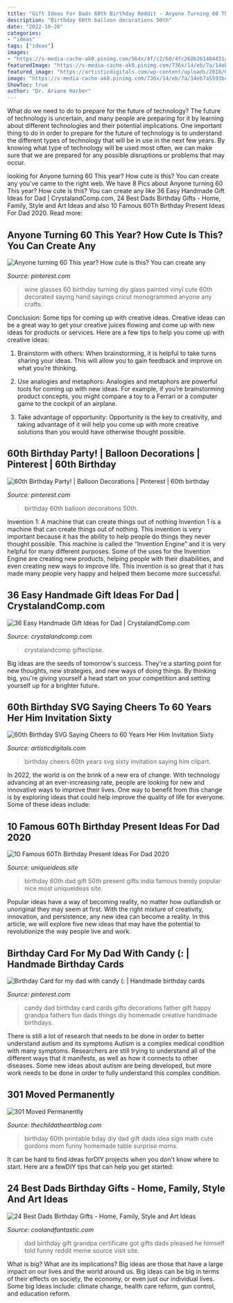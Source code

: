```yaml
---
title: "Gift Ideas For Dads 60th Birthday Reddit - Anyone Turning 60 This Year? How Cute Is This? You Can Create Any"
description: "Birthday 60th balloon decorations 50th"
date: "2022-10-26"
categories:
- "ideas"
tags: ["ideas"]
images:
- "https://s-media-cache-ak0.pinimg.com/564x/4f/c2/60/4fc260b261404431a01a542e577a9939.jpg"
featuredImage: "https://s-media-cache-ak0.pinimg.com/736x/14/eb/7a/14eb7a5593bcfe1cdca83b5686682e83.jpg"
featured_image: "https://artisticdigitals.com/wp-content/uploads/2018/09/60th-birthday-svg-saying-cheers-to-60-years-her-him-invitation-lettering-sixty.jpg"
image: "https://s-media-cache-ak0.pinimg.com/736x/14/eb/7a/14eb7a5593bcfe1cdca83b5686682e83.jpg"
ShowToc: true
author: "Dr. Ariane Harber"
---
```



What do we need to do to prepare for the future of technology?
The future of technology is uncertain, and many people are preparing for it by learning about different technologies and their potential implications. One important thing to do in order to prepare for the future of technology is to understand the different types of technology that will be in use in the next few years. By knowing what type of technology will be used most often, we can make sure that we are prepared for any possible disruptions or problems that may occur.

	

		
looking for Anyone turning 60 This year? How cute is this? You can create any you've came to the right web. We have 8 Pics about Anyone turning 60 This year? How cute is this? You can create any like 36 Easy Handmade Gift Ideas for Dad | CrystalandComp.com, 24 Best Dads Birthday Gifts - Home, Family, Style and Art Ideas and also 10 Famous 60Th Birthday Present Ideas For Dad 2020. Read more:
		
    
## Anyone Turning 60 This Year? How Cute Is This? You Can Create Any

<img loading=lazy src="https://s-media-cache-ak0.pinimg.com/564x/4f/c2/60/4fc260b261404431a01a542e577a9939.jpg" onerror="this.onerror=null;this.src='https://tse2.mm.bing.net/th?id=OIP.XNhg3HPdKbdjgAWZqu-LrQHaLD&amp;pid=15.1';" alt="Anyone turning 60 This year? How cute is this? You can create any">

_Source: pinterest.com_

>wine glasses 60 birthday turning diy glass painted vinyl cute 60th decorated saying hand sayings cricut monogrammed anyone any crafts. 

	

Conclusion: Some tips for coming up with creative ideas.
Creative ideas can be a great way to get your creative juices flowing and come up with new ideas for products or services. Here are a few tips to help you come up with creative ideas:
1. Brainstorm with others: When brainstorming, it is helpful to take turns sharing your ideas. This will allow you to gain feedback and improve on what you’re thinking.

2. Use analogies and metaphors: Analogies and metaphors are powerful tools for coming up with new ideas. For example, if you’re brainstorming product concepts, you might compare a toy to a Ferrari or a computer game to the cockpit of an airplane.

3. Take advantage of opportunity: Opportunity is the key to creativity, and taking advantage of it will help you come up with more creative solutions than you would have otherwise thought possible.

    
## 60th Birthday Party! | Balloon Decorations | Pinterest | 60th Birthday

<img loading=lazy src="https://s-media-cache-ak0.pinimg.com/736x/14/eb/7a/14eb7a5593bcfe1cdca83b5686682e83.jpg" onerror="this.onerror=null;this.src='https://tse2.mm.bing.net/th?id=OIP.vzakJpbM1FHaWObOfzKDtgHaJ6&amp;pid=15.1';" alt="60th Birthday Party! | Balloon Decorations | Pinterest | 60th birthday">

_Source: pinterest.com_

>birthday 60th balloon decorations 50th. 

	

Invention 1: A machine that can create things out of nothing
Invention 1 is a machine that can create things out of nothing. This invention is very important because it has the ability to help people do things they never thought possible. This machine is called the “Invention Engine” and it is very helpful for many different purposes. Some of the uses for the Invention Engine are creating new products, helping people with their disabilities, and even creating new ways to improve life. This invention is so great that it has made many people very happy and helped them become more successful.

    
## 36 Easy Handmade Gift Ideas For Dad | CrystalandComp.com

<img loading=lazy src="https://crystalandcomp.com/wp-content/uploads/2014/06/easy-homemade-gift-ideas-for-dad-.jpg" onerror="this.onerror=null;this.src='https://tse4.mm.bing.net/th?id=OIP.cgt7RTMDZ6mbtVrvQNWnfQHaHa&amp;pid=15.1';" alt="36 Easy Handmade Gift Ideas for Dad | CrystalandComp.com">

_Source: crystalandcomp.com_

>crystalandcomp gifteclipse. 

	

Big ideas are the seeds of tomorrow's success. They're a starting point for new thoughts, new strategies, and new ways of doing things. By thinking big, you're giving yourself a head start on your competition and setting yourself up for a brighter future.

    
## 60th Birthday SVG Saying Cheers To 60 Years Her Him Invitation Sixty

<img loading=lazy src="https://artisticdigitals.com/wp-content/uploads/2018/09/60th-birthday-svg-saying-cheers-to-60-years-her-him-invitation-lettering-sixty.jpg" onerror="this.onerror=null;this.src='https://tse2.mm.bing.net/th?id=OIP.xQmjyRh05IMMpwvQXaB1DgHaIV&amp;pid=15.1';" alt="60th Birthday SVG Saying Cheers to 60 Years Her Him Invitation Sixty">

_Source: artisticdigitals.com_

>birthday cheers 60th years svg sixty invitation saying him clipart. 

	

In 2022, the world is on the brink of a new era of change. With technology advancing at an ever-increasing rate, people are looking for new and innovative ways to improve their lives. One way to benefit from this change is by exploring ideas that could help improve the quality of life for everyone. Some of these ideas include:

    
## 10 Famous 60Th Birthday Present Ideas For Dad 2020

<img loading=lazy src="https://www.uniqueideas.site/wp-content/uploads/60th-birthday-gift-ideas-for-dad-india-youtube-7.jpg" onerror="this.onerror=null;this.src='https://tse4.mm.bing.net/th?id=OIP.bSwPnwMkAXnxECwNyqPMLQHaEK&amp;pid=15.1';" alt="10 Famous 60Th Birthday Present Ideas For Dad 2020">

_Source: uniqueideas.site_

>birthday 60th dad gift 50th present gifts india famous trendy popular nice most uniqueideas site. 

	

Popular ideas have a way of becoming reality, no matter how outlandish or unoriginal they may seem at first. With the right mixture of creativity, innovation, and persistence, any new idea can become a reality. In this article, we will explore five new ideas that may have the potential to revolutionize the way people live and work.

    
## Birthday Card For My Dad With Candy (: | Handmade Birthday Cards

<img loading=lazy src="https://i.pinimg.com/originals/6d/3c/32/6d3c32efa4924a2d91fa5eab032d5a2d.jpg" onerror="this.onerror=null;this.src='https://tse1.mm.bing.net/th?id=OIP.WJ-dwFt-6bICCJGhuOHpqQHaFj&amp;pid=15.1';" alt="Birthday Card for my dad with candy (: | Handmade birthday cards">

_Source: pinterest.com_

>candy dad birthday card cards gifts decorations father gift happy grandpa fathers fun dads things diy homemade creative handmade birthdays. 

	

There is still a lot of research that needs to be done in order to better understand autism and its symptoms
Autism is a complex medical condition with many symptoms. Researchers are still trying to understand all of the different ways that it manifests, as well as how it connects to other diseases. Some new ideas about autism are being developed, but more work needs to be done in order to fully understand this complex condition.

    
## 301 Moved Permanently

<img loading=lazy src="http://1.bp.blogspot.com/-N3L7sGAXFPo/UfQTBy6qvpI/AAAAAAAAHDQ/rJueFRzv0n4/s1600/gordons+bday+023.JPG" onerror="this.onerror=null;this.src='https://tse3.mm.bing.net/th?id=OIP.bWYIJ8bSO2Q2an2_kuE6mwHaLG&amp;pid=15.1';" alt="301 Moved Permanently">

_Source: thechildatheartblog.com_

>birthday 60th printable bday diy dad gift dads idea sign math cute gordons mom funny homemade table surprise moms. 

	

It can be hard to find ideas forDIY projects when you don't know where to start. Here are a fewDIY tips that can help you get started: 

    
## 24 Best Dads Birthday Gifts - Home, Family, Style And Art Ideas

<img loading=lazy src="https://i.redd.it/r15j5shkosny.jpg" onerror="this.onerror=null;this.src='https://tse1.mm.bing.net/th?id=OIP.pqrS7qwz3Xx46pFS-hAEOgHaEK&amp;pid=15.1';" alt="24 Best Dads Birthday Gifts - Home, Family, Style and Art Ideas">

_Source: coolandfantastic.com_

>dad birthday gift grandpa certificate got gifts dads pleased he himself told funny reddit meme source visit site. 

	

What is big? What are its implications?
Big ideas are those that have a large impact on our lives and the world around us. Big ideas can be big in terms of their effects on society, the economy, or even just our individual lives. Some big Ideas include: climate change, health care reform, gun control, and education reform.

